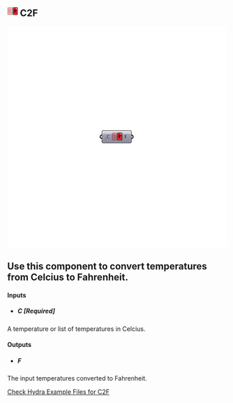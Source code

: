 ## ![](../../images/icons/C2F.png) C2F

![](../../images/components/C2F.png)

Use this component to convert temperatures from Celcius to Fahrenheit.
 -
 

#### Inputs
* ##### C [Required]
A temperature or list of temperatures in Celcius.

#### Outputs
* ##### F
The input temperatures converted to Fahrenheit.


[Check Hydra Example Files for C2F](https://hydrashare.github.io/hydra/index.html?keywords=Ladybug_C2F)